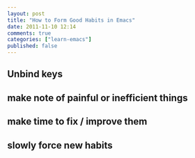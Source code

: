 ```yaml
---
layout: post
title: "How to Form Good Habits in Emacs"
date: 2011-11-10 12:14
comments: true
categories: ["learn-emacs"]
published: false
---
```


## Unbind keys

## make note of painful or inefficient things

## make time to fix / improve them

## slowly force new habits
